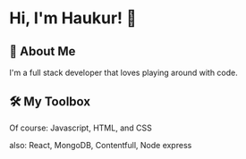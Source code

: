 
# Hi, I'm Haukur! 👋


## 🥳 About Me
I'm a full stack developer that loves playing around with code.


## 🛠 My Toolbox
Of course: Javascript, HTML, and CSS

also: React, MongoDB, Contentfull, Node express
